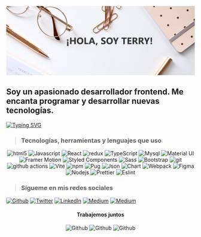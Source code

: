<img src="assets/libreto.png">
<h2>Soy un apasionado desarrollador frontend. Me encanta programar y desarrollar nuevas tecnologías.</h2>

[![Typing SVG](https://readme-typing-svg.demolab.com?font=Fira+Code&weight=700&size=25&pause=1000&center=true&vCenter=true&random=false&width=435&lines=Bienvenidos+a+mi+perfil)](https://git.io/typing-svg)
<br>
><h3>Tecnologías, herramientas y lenguajes que uso</h3>
<p align="center">
  <img alt="html5" src="https://img.shields.io/badge/-HTML5-E34F26?style=flat-square&logo=html5&logoColor=white" />
  <img alt="Javascript" src="https://img.shields.io/badge/-Javascript-fbe02d?style=flat-square&logo=javascript&logoColor=white" />
  <img alt="React" src="https://img.shields.io/badge/-React-45b8d8?style=flat-square&logo=react&logoColor=white" />
  <img alt="redux" src="https://img.shields.io/badge/-Redux-764ABC?style=flat-square&logo=redux&logoColor=white" />
  <img alt="TypeScript" src="https://img.shields.io/badge/-TypeScript-007ACC?style=flat-square&logo=typescript&logoColor=white" />
  <img alt="Mysql" src="https://img.shields.io/badge/-Mysql-skyblue?style=flat-square&logo=mysql&logoColor=black" />
  <img alt="Material UI" src="https://img.shields.io/badge/-Material_UI-0060aa?style=flat-square&logo=mui&logoColor=white" />
  <img alt="Framer Motion" src="https://img.shields.io/badge/-Framer_Motion-222?style=flat-square&logo=framer&logoColor=white" />
  <img alt="Styled Components" src="https://img.shields.io/badge/-Styled_Components-db7092?style=flat-square&logo=styled-components&logoColor=white" />
  <img alt="Sass" src="https://img.shields.io/badge/-Sass-CC6699?style=flat-square&logo=sass&logoColor=white" />
  <img alt="Bootstrap" src="https://img.shields.io/badge/-Bootstrap-6610f2?style=flat-square&logo=bootstrap&logoColor=white" />
  <img alt="git" src="https://img.shields.io/badge/-Git-F05032?style=flat-square&logo=git&logoColor=white" />
  <img alt="github actions" src="https://img.shields.io/badge/-Github_Actions-2088FF?style=flat-square&logo=github-actions&logoColor=white" />
  <img alt="Vite" src="https://img.shields.io/badge/-Vite.js-646cff?style=flat-square&logo=vite&logoColor=white" />
  <img alt="npm" src="https://img.shields.io/badge/-NPM-CB3837?style=flat-square&logo=npm&logoColor=white" />
  <img alt="Pug" src="https://img.shields.io/badge/-Pug-a86454?style=flat-square&logo=pug&logoColor=white" />
  <img alt="Json" src="https://img.shields.io/badge/-Json-333333?style=flat-square&logo=json&logoColor=white" />
  <img alt="Chart" src="https://img.shields.io/badge/-Chart.js-0090de?style=flat-square&logo=chart.js&logoColor=white" />
  <img alt="Webpack" src="https://img.shields.io/badge/-Webpack-8DD6F9?style=flat-square&logo=webpack&logoColor=white" /> 
  <img alt="Figma" src="https://img.shields.io/badge/-Figma-a259ff?style=flat-square&logo=figma&logoColor=white" />
  <img alt="Nodejs" src="https://img.shields.io/badge/-Nodejs-43853d?style=flat-square&logo=Node.js&logoColor=white" />
  <img alt="Prettier" src="https://img.shields.io/badge/-Prettier-F7B93E?style=flat-square&logo=prettier&logoColor=white" />
  <img alt="Eslint" src="https://img.shields.io/badge/-Eslint-4b32c3?style=flat-square&logo=eslint&logoColor=white" />
</p>

><h3>Sígueme en mis redes sociales</h3>
<p>
  <a href="https://github.com/NewHub25" target="_blank"><img alt="Github" src="https://img.shields.io/badge/GitHub-%2312100E.svg?&style=for-the-badge&logo=Github&logoColor=white" /></a>
  <a href="https://twitter.com/@TerrySmart25" target="_blank"><img alt="Twitter" src="https://img.shields.io/badge/twitter-white.svg?&style=for-the-badge&logo=X&logoColor=333" /></a>
  <a href="https://www.linkedin.com/in/terry-chagua-84a7a8252/" target="_blank"><img alt="LinkedIn" src="https://img.shields.io/badge/linkedin-%230077B5.svg?&style=for-the-badge&logo=linkedin&logoColor=white" /></a>
  <a href="mailto:mathterry25@gmail.com" target="_blank"><img alt="Medium" src="https://img.shields.io/badge/gmail-c14438.svg?&style=for-the-badge&logo=gmail&logoColor=white" /></a>
  <a href="https://medium.com/@mathterry25" target="_blank"><img alt="Medium" src="https://img.shields.io/badge/medium-%2312100E.svg?&style=for-the-badge&logo=medium&logoColor=white" /></a>
</p>

<h4 align="center">Trabajemos juntos</h4>
<p align="center">
  <img alt="Github" src="https://img.shields.io/badge/buenas_prácticas-apasionado-green" />
  <img alt="Github" src="https://img.shields.io/badge/programador-estusiasta-blue" />
  <img alt="Github" src="https://img.shields.io/badge/aprendizaje-rápido-crimson" />
</p>